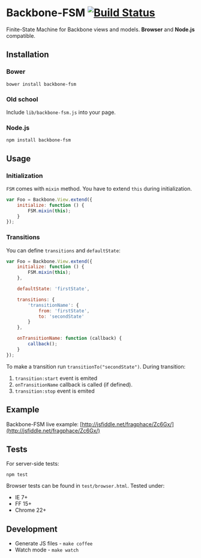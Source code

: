 # Backbone-FSM [![Build Status](https://secure.travis-ci.org/fragphace/backbone-fsm.png?branch=master)](http://travis-ci.org/fragphace/backbone-fsm)

Finite-State Machine for Backbone views and models.
**Browser** and **Node.js** compatible.

## Installation

### Bower

```
bower install backbone-fsm
```

### Old school

Include `lib/backbone-fsm.js` into your page.

### Node.js

```
npm install backbone-fsm
```

## Usage

### Initialization

`FSM` comes with `mixin` method. You have to extend `this` during initialization.

```javascript
var Foo = Backbone.View.extend({
	initialize: function () {
		FSM.mixin(this);
	}
});
```

### Transitions

You can define `transitions` and `defaultState`:

```javascript
var Foo = Backbone.View.extend({
	initialize: function () {
		FSM.mixin(this);
	},

	defaultState: 'firstState',

	transitions: {
		'transitionName': {
			from: 'firstState',
			to: 'secondState'
		}
	},

	onTransitionName: function (callback) {
		callback();
	}
});
``` 

To make a transition run `transitionTo("secondState")`.
During transition:

1. `transition:start` event is emited
2. `onTransitionName` callback is called (if defined).
3. `transition:stop` event is emited

## Example

Backbone-FSM live example:
[http://jsfiddle.net/fragphace/Zc6Gx/](http://jsfiddle.net/fragphace/Zc6Gx/)

## Tests

For server-side tests:

```
npm test
```

Browser tests can be found in `test/browser.html`. 
Tested under:

* IE 7+
* FF 15+
* Chrome 22+

## Development

* Generate JS files - `make coffee`
* Watch mode - `make watch`